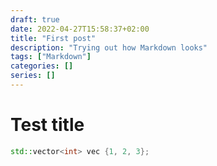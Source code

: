 ```yaml
---
draft: true
date: 2022-04-27T15:58:37+02:00
title: "First post"
description: "Trying out how Markdown looks"
tags: ["Markdown"]
categories: []
series: []
---
```


# Test title

``` c++
std::vector<int> vec {1, 2, 3};
```
